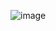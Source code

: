 


![image](https://user-images.githubusercontent.com/65892342/215278249-ec3505f7-2e68-494f-9542-04261404c1f2.png)
